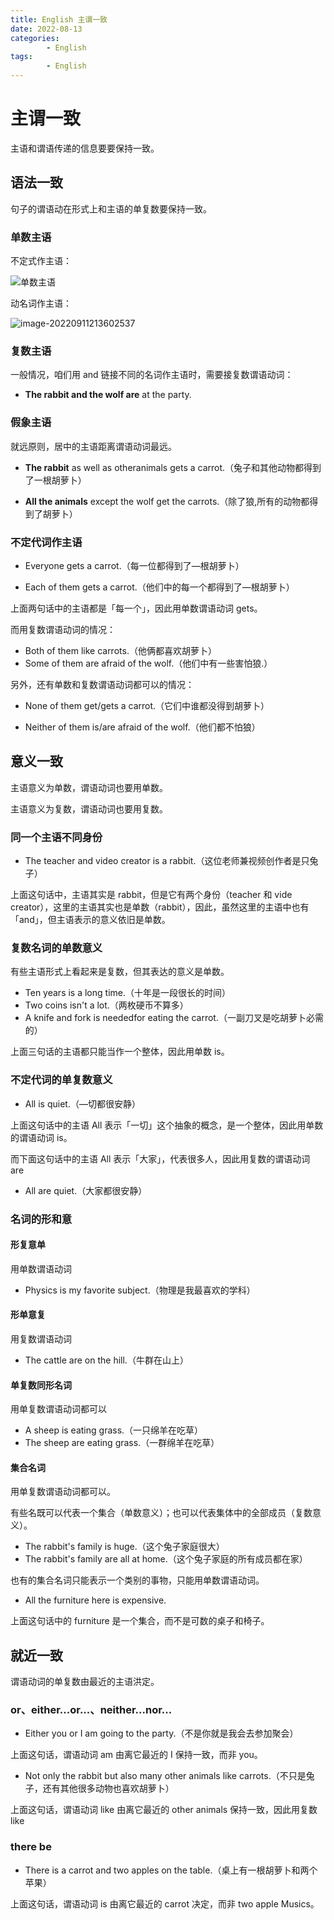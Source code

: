 ```yaml
---
title: English 主谓一致
date: 2022-08-13
categories:
        - English
tags:
        - English
---
```


# 主谓一致

主语和谓语传递的信息要要保持一致。

## 语法一致

句子的谓语动在形式上和主语的单复数要保持一致。

### 单数主语

不定式作主语：

![单数主语](https://gallery.yxzi.xyz/galleries/2022/09/11/%E5%8D%95%E6%95%B0%E4%B8%BB%E8%AF%AD.png)

动名词作主语：

![image-20220911213602537](https://gallery.yxzi.xyz/galleries/2022/09/11/%E5%8D%95%E6%95%B0%E4%B8%BB%E8%AF%AD2.png)

### 复数主语 

一般情况，咱们用 and 链接不同的名词作主语时，需要接复数谓语动词：

- **The rabbit and the wolf are** at the party.

### 假象主语

就远原则，居中的主语距离谓语动词最远。

- **The rabbit** as well as otheranimals gets a carrot.（兔子和其他动物都得到了一根胡萝卜）

- **All the animals** except the wolf get the carrots.（除了狼,所有的动物都得到了胡萝卜）

### 不定代词作主语

- Everyone gets a carrot.（每一位都得到了—根胡萝卜）

- Each of them gets a carrot.（他们中的每一个都得到了—根胡萝卜）

上面两句话中的主语都是「每一个」，因此用单数谓语动词 gets。

而用复数谓语动词的情况：

- Both of them like carrots.（他俩都喜欢胡萝卜）
- Some of them are afraid of the wolf.（他们中有一些害怕狼.）

另外，还有单数和复数谓语动词都可以的情况：

- None of them get/gets a carrot.（它们中谁都没得到胡萝卜）

- Neither of them is/are afraid of the wolf.（他们都不怕狼）

## 意义一致

主语意义为单数，谓语动词也要用单数。

主语意义为复数，谓语动词也要用复数。

### 同一个主语不同身份

- The teacher and video creator is a rabbit.（这位老师兼视频创作者是只兔子）

上面这句话中，主语其实是 rabbit，但是它有两个身份（teacher 和 vide creator），这里的主语其实也是单数（rabbit），因此，虽然这里的主语中也有「and」，但主语表示的意义依旧是单数。

### 复数名词的单数意义

有些主语形式上看起来是复数，但其表达的意义是单数。

- Ten years is a long time.（十年是一段很长的时间）
-  Two coins isn't a lot.（两枚硬币不算多）
- A knife and fork is neededfor eating the carrot.（一副刀叉是吃胡萝卜必需的）

上面三句话的主语都只能当作一个整体，因此用单数 is。

### 不定代词的单复数意义

- All is quiet.（—切都很安静）

上面这句话中的主语 All 表示「一切」这个抽象的概念，是一个整体，因此用单数的谓语动词 is。

而下面这句话中的主语 All 表示「大家」，代表很多人，因此用复数的谓语动词 are

- All are quiet.（大家都很安静）

### 名词的形和意

#### 形复意单

用单数谓语动词

- Physics is my favorite subject.（物理是我最喜欢的学科）

#### 形单意复

用复数谓语动词

- The cattle are on the hill.（牛群在山上）

#### 单复数同形名词

用单复数谓语动词都可以

- A sheep is eating grass.（一只绵羊在吃草）
- The sheep are eating grass.（一群绵羊在吃草）

#### 集合名词

用单复数谓语动词都可以。

有些名既可以代表一个集合（单数意义）；也可以代表集体中的全部成员（复数意义）。 

- The rabbit's family is huge.（这个兔子家庭很大）
- The rabbit's family are all at home.（这个兔子家庭的所有成员都在家）

也有的集合名词只能表示一个类别的事物，只能用单数谓语动词。

- All the furniture here is expensive.

上面这句话中的 furniture 是一个集合，而不是可数的桌子和椅子。

## 就近一致

谓语动词的单复数由最近的主语洪定。

### or、either...or...、neither...nor...

- Either you or I am going to the party.（不是你就是我会去参加聚会）

上面这句话，谓语动词 am 由离它最近的 I 保持一致，而非 you。

- Not only the rabbit but also many other animals like carrots.（不只是兔子，还有其他很多动物也喜欢胡萝卜）

上面这句话，谓语动词 like 由离它最近的 other animals 保持一致，因此用复数 like

### there be

- There is a carrot and two apples on the table.（桌上有一根胡萝卜和两个苹果）

上面这句话，谓语动词 is 由离它最近的 carrot 决定，而非 two apple Musics。